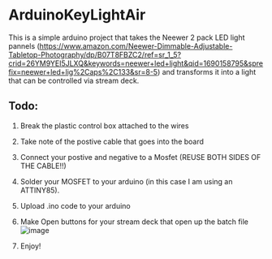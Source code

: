 # ArduinoKeyLightAir

This is a simple arduino project that takes the Neewer 2 pack LED light pannels (https://www.amazon.com/Neewer-Dimmable-Adjustable-Tabletop-Photography/dp/B07T8FBZC2/ref=sr_1_5?crid=26YM9YEI5JLXQ&keywords=neewer+led+light&qid=1690158795&sprefix=neewer+led+lig%2Caps%2C133&sr=8-5) and transforms it into a light that can be controlled via stream deck. 

## Todo:
1. Break the plastic control box attached to the wires
2. Take note of the postive cable that goes into the board
3. Connect your postive and negative to a Mosfet (REUSE BOTH SIDES OF THE CABLE!!)
4. Solder your MOSFET to your arduino (in this case I am using an ATTINY85).
5. Upload .ino code to your arduino
6. Make Open buttons for your stream deck that open up the batch file
![image](https://github.com/HCury/ArduinoKeyLightAir/assets/42822020/0a591c8f-04f1-474b-955b-b47a55ea8b2b)

8. Enjoy!

